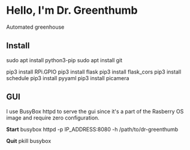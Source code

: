 
# Hello, I'm Dr. Greenthumb
Automated greenhouse

## Install
sudo apt install python3-pip
sudo apt install git

pip3 install RPi.GPIO
pip3 install flask
pip3 install flask_cors
pip3 install schedule
pip3 install pyyaml
pip3 install picamera

## GUI
I use BusyBox httpd to serve the gui since it's a part of the Rasberry OS image and require zero configuration. 

**Start**
busybox httpd -p IP_ADDRESS:8080 -h /path/to/dr-greenthumb

**Quit**
pkill busybox
